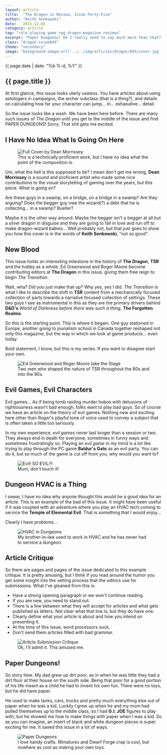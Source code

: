 ```yaml
---
layout: article
title:  "The Dragon in Review, Issue Forty-Five"
author: "Keith Senkowski"
date:   2015-12-04
category: article
tag: "role playing game rpg dragon magazine reviews"
excerpt: "Paper Dungeons! Do I really need to say much more than that?"
class: "dragon-issue045"
theme: "secondary"
image: "background-image:url('../../img/articles/dragon/045/cover.jpg');"
---
```

<section class="header" style="{{page.image}}">
	<div class="content">
	<aside class="span-3 col empty"></aside>
	<div class="span-6 col">
		<p class="post-meta">{{ page.date | date: "%b %-d, %Y" }}</p>
		<h1>{{ page.title }}</h1>
		<p>At first glance, this issue looks uterly useless. You have articles about using astologers in campaigns, the archer subclass (that is a thing?), and details on calculating how far your character can jump... in... exhasutive... detail.</p>
		<p>So the issue looks like a wash. We have been here before. There are many such issues of <em>The Dragon</em> until you get to the middle of the issue and find PAPER DUNGEONS! Sorry. That shit gets me excited.</p>
	</div>
	<aside class="span-3 col empty"></aside>	
	</div>
</section>
<section class="review continued">
	<div class="content gutters">
		<div class="span-1 col empty"></div>
		<div class="span-10 col">
			<h2>I Have No Idea What Is Going On Here</h2>
		</div>
		<div class="span-1 col empty"></div>
	</div>
	<div class="content gutters">
		<div class="span-1 col empty"></div>
		<aside class="span-5 col">
			<figure>
				<img src="{{ site.baseurl }}/img/loading.gif" data-src="{{ site.baseurl }}/img/articles/dragon/045/full-cover.jpg" alt="Full Cover by Dean Morrissey"/>
				<figcaption>This is a technically proficient work, but I have no idea what the point of the composition is.</figcaption>
			</figure>
		</aside>	
		<div class="span-5 col">
			<p>Um, what the hell is this supposed to be? I mean don't get me wrong, <strong>Dean Morrissey</strong> is a sound and proficient artist who made some nice contributions to the visual storytelling of gaming over the years, but this piece. What is going on?</p>
			<p>Are these guys in a swamp, on a bridge, on a bridge in a swamp? Are they arguing? Does the begger guy owe the wizard(?) a debt that he is collecting... in a swamp? Bueller?</p>
			<p>Maybe it is the other way around. Maybe the begger isn't a begger at all but a silver dragon in disguise and they are going to fall in love and run off to make dragon-wizard babies... Well probably not, but that just goes to show you how this cover is in the words of <strong>Keith Senkowski</strong>, "not so good".</p>
		</div>
		<div class="span-1 col empty"></div>
	</div>
		
</section>
<section class="review continued">
	<div class="content gutters">
		<div class="span-1 col empty"></div>
		<div class="span-10 col">
			<h2>New Blood</h2>
		</div>
		<div class="span-1 col empty"></div>
	</div>
	<div class="content gutters">
		<div class="span-1 col empty"></div>
		<div class="span-6 col">
			<p>This issue holds an interesting milestone in the history of <strong>The Dragon</strong>, <strong>TSR</strong> and the hobby as a whole. Ed Greenwood and Roger Moore become contributing editors at <strong>The Dragon</strong> in this issue, giving them free reign to begin <em>The Transition</em>.</p>
			<p> Wait, wha? Did you just make that up? Why yes, yes I did. <em>The Transition</em> is what I like to describe the shift in <strong>TSR</strong> content from a mechanically focused collection of parts towards a narrative focused collection of settings. These two guys I see as instrumental in this as they are the primary drivers behind <strong>D&amp;D's</strong> <em>World of Darkness before there was such a thing</em>, <strong>The Forgotten Realms</strong>.</p>
				<p>So this is the starting point. This is where it begain. One guy stationed in Europe, another going to jounalism school in Canada together reshaped not only this magazine, but the way in which we look at game products... even today.</p>
				<p>Bold statement, I know, but this is my series. If you want to disagree start your own.</p>
		</div>
		<aside class="span-3 col">
			<figure>
				<img src="{{ site.baseurl }}/img/loading.gif" data-src="{{ site.baseurl }}/img/articles/dragon/045/new-blood.png" alt="Ed Greenwood and Roger Moore take the Stage"/>
				<figcaption>Two men who shaped the nature of TSR throughout the 80s and into the 90s.</figcaption>
			</figure>
		</aside>
		<div class="span-2 col empty"></div>
	</div>
</section>

<section class="review continued">
	<div class="content gutters">
		<div class="span-1 col empty"></div>
		<div class="span-10 col">
			<h2>Evil Games, Evil Characters</h2>
		</div>
		<div class="span-1 col empty"></div>
	</div>
	<div class="content gutters">
		<div class="span-3 col empty"></div>
		<div class="span-6 col">
			<p>Evil games... As if being tomb raiding murder hobos with delusions of rightiousness wasn't bad enough, folks want to play bad guys. So of course we have an article on the theory of evil games. Nothing new and exciting here other than Roger's playful tone of voice used to convey a subject that is often taken a little too seriously.</p>
			<p>In my own experience, <em>evil games</em> never last longer than a session or two. They always end in death for everyone, sometimes in funny ways and sometimes frustratingly so. Playing an <em>evil game</em> in my mind is a lot like trying to play through the PC game <strong>Baldur's Gate</strong> as an evil party. You can do it, but so much of the game is cut off from you, why would you want to?</p>
		</div>
		<div class="span-3 col empty"></div>
	</div>
	<div class="content gutters">
		<div class="span-2 col empty"></div>
		<div class="span-8 col">
			<figure>
				<img src="{{ site.baseurl }}/img/loading.gif" data-src="{{ site.baseurl }}/img/articles/dragon/045/evil.png" alt="Evil! SO EVIL!!!"/>
				<figcaption>Mum, don't touch it!</figcaption>
			</figure>
		</div>	
		<div class="span-2 col empty"></div>
	</div>
</section>
<section class="review continued">
	<div class="content gutters">
		<div class="span-1 col empty"></div>
		<div class="span-10 col">
			<h2>Dungeon HVAC is a Thing</h2>
		</div>
		<div class="span-1 col empty"></div>
	</div>
	<div class="content gutters">
		<div class="span-1 col empty"></div>
		<div class="span-5 col">
			<p>I swear, I have no idea why anyone thought this would be a good idea for an article. This is an example of the bad of this issue. It might have been useful if it was coupled with an adventure where you play an HVAC tech coming to service the <strong>Temple of Elemental Evil</strong>. That is something that I would enjoy...</p>
			<p>Clearly I have problems...</p>
		</div>
		<aside class="span-5 col">
			<figure>
				<img src="{{ site.baseurl }}/img/loading.gif" data-src="{{ site.baseurl }}/img/articles/dragon/045/vents.png" alt="HVAC in Dungeons"/>
				<figcaption>My brother-in-law used to work in HVAC and he has never had to service a dungeon.</figcaption>
			</figure>
		</aside>	
		<div class="span-1 col empty"></div>
	</div>
</section>
<section class="review continued">
	<div class="content gutters">
		<div class="span-1 col empty"></div>
		<div class="span-10 col">
			<h2>Article Critique</h2>
		</div>
		<div class="span-1 col empty"></div>
	</div>
	<div class="content gutters">
		<div class="span-3 col empty"></div>
		<div class="span-6 col">
			<p>So there are pages and pages of the issue dedicated to this example critique. It is pretty amusing, but I think if you read around the humor you get some insight into the vetting process that the editors use for submissions. What I've gleaned from this is:</p>
			<ul class="spaced-list">
				<li>Have a strong opening paragraph or we won't continue reading.</li>
				<li>If you are new, you need to stand out.</li>
				<li>There is a line between what they will accept for articles and what gets published as letters. Not clear what that line is, but they do have one.</li>
				<li>Clearly define what your article is about and how you intend on presenting it.</li>
				<li>At the time of this issue, word processors suck.</li>
				<li>Don't send them articles filled with bad grammar.</li>
			</ul>
		</div>
		<div class="span-3 col empty"></div>
	</div>
	<div class="content gutters">
		<div class="span-2 col empty"></div>
		<div class="span-8 col">
			<figure>
				<img src="{{ site.baseurl }}/img/loading.gif" data-src="{{ site.baseurl }}/img/articles/dragon/045/writing.png" alt="Article Submission Critique"/>
				<figcaption>Ok, I'll admit it. This amused me.</figcaption>
			</figure>
		</div>	
		<div class="span-2 col empty"></div>
	</div>
</section>
<section class="review continued">
	<div class="content gutters">
		<div class="span-1 col empty"></div>
		<div class="span-10 col">
			<h2>Paper Dungeons!</h2>
		</div>
		<div class="span-1 col empty"></div>
	</div>
	<div class="content gutters">
		<div class="span-1 col empty"></div>
		<div class="span-10 col">
			<p>So story time. My dad grew up dirt poor, as in when he was little they had a dirt floor at their house on the south side. Being that poor for a good portion of his life meant as a child he had to invent his own fun. There were no toys, but he did have paper.</p>
			<p>He used to make tanks, cars, trucks and pretty much everything else out of paper when he was a kid. Luckily I grew up when he and my mom had pulled themselves up to the middle class, so I had <strong>G.I. JOE</strong> figures to play with, but he showed me how to make things with paper when I was a kid. So as you can imagine, an insert of black and white dungeon pieces is super exciting for me. It saved this issue in a lot of ways.</p>
		</div>
		<div class="span-1 col empty"></div>
	</div>
</section>
<section class="review continued">
	<div class="content gutters">
		<div class="span-1 col empty"></div>
		<div class="span-10 col">
			<figure>
				<img src="{{ site.baseurl }}/img/loading.gif" data-src="{{ site.baseurl }}/img/articles/dragon/045/paper-dungeon.png" alt="Paper Dungeons"/>
				<figcaption>I love handy crafts. Miniatures and Dwarf Forge crap is cool, but nowhere as cool as making your own toys.</figcaption>
			</figure>
		</div>	
		<div class="span-1 col empty"></div>
	</div>
	<div class="divider"></div>	
</section>
